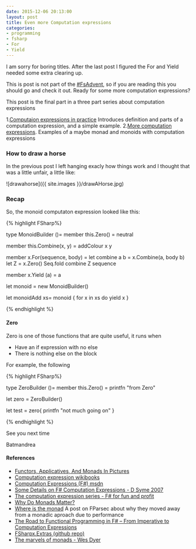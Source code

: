 ```yaml
---
date: 2015-12-06 20:13:00
layout: post
title: Even more Computation expressions
categories:
- programming
- fsharp
- For
- Yield
---
```


I am sorry for boring titles. After the last post I figured the For and Yield needed some extra clearing up.

This is post is not part of the [#FsAdvent](https://sergeytihon.wordpress.com/tag/fsadvent/), so if you are reading this you should go and check it out. Ready for some more computation expressions?

This post is the final part in a three part series about computation expressions

1.[Computaion expressions in practice](http://www.roundcrisis.com/2015/12/06/Computation-expressions-in-practice/) Introduces definition and parts of a computation expression, and a simple example.
2.[More computation expressions](http://www.roundcrisis.com/2015/12/06/more-computation-expressions/). Examples of a maybe monad and monoids with computation expressions

### How to draw a horse

In the previous post I left hanging exacly how things work and I thought that was a little unfair, a little like:

![drawahorse]({{ site.images }}/drawAHorse.jpg)


### Recap

So, the monoid computaton expression looked like this:

{% highlight FSharp%}

type MonoidBuilder ()=
  member this.Zero() = neutral

  member this.Combine(x, y) = addColour x y

  member x.For(sequence, body) =
      let combine a b = x.Combine(a, body b)
      let Z = x.Zero()
      Seq.fold combine Z sequence

  member x.Yield (a) = a

let monoid = new MonoidBuilder()

let monoidAdd xs= monoid {
     for x in xs do
       yield x
     }

{% endhighlight %}

#### Zero

Zero is one of those functions that are quite useful, it runs when

* Have an if expression with no else
* There is nothing else on the block

For example, the following

{% highlight FSharp%}

type ZeroBuilder ()=
  member this.Zero() =
    printfn "from Zero"

let zero = ZeroBuilder()

let test = zero{
	  printfn "not much going on"
	}

{% endhighlight %}


See you next time

Batmandrea


#### References

* [Functors, Applicatives, And Monads In Pictures](http://adit.io/posts/2013-04-17-functors,_applicatives,_and_monads_in_pictures.html)
* [Computation expression wikibooks](https://en.wikibooks.org/wiki/F_Sharp_Programming/Computation_Expressions)
* [Computation Expressions (F#) msdn](https://msdn.microsoft.com/en-us/library/dd233182.aspx)
* [Some Details on F# Computation Expressions - D Syme 2007](http://blogs.msdn.com/b/dsyme/archive/2007/09/22/some-details-on-f-computation-expressions-aka-monadic-or-workflow-syntax.aspx)
* [The computation expression series - F# for fun and profit](http://fsharpforfunandprofit.com/series/computation-expressions.html)
* [Why Do Monads Matter?](https://cdsmith.wordpress.com/2012/04/18/why-do-monads-matter/)
* [Where is the monad](http://www.quanttec.com/fparsec/users-guide/where-is-the-monad.html) A post on FParsec about why they moved away from a monadic aproach due to performance
* [The Road to Functional Programming in F# – From Imperative to Computation Expressions](http://richardminerich.com/2011/02/the-road-to-functional-programming-in-f-from-imperative-to-computation-expressions/)
* [FSharpx.Extras (github repo)](http://fsprojects.github.io/FSharpx.Extras/index.html)
* [The marvels of monads - Wes Dyer ](http://blogs.msdn.com/b/wesdyer/archive/2008/01/11/the-marvels-of-monads.aspx)
